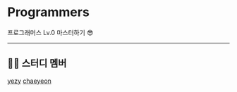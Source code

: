 # Programmers
프로그래머스 Lv.0 마스터하기 😎


***
## 👯‍♂️ 스터디 멤버
[yezy](https://github.com/yezyaa)
[chaeyeon](https://github.com/yeooniyeoon)
